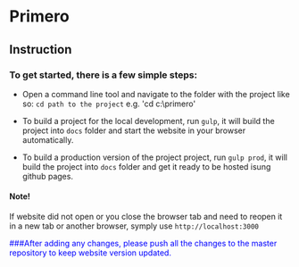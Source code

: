 # Primero

## Instruction

### To get started, there is a few simple steps:

- Open a command line tool and navigate to the folder with the project like so:
`cd path to the project`
e.g. 'cd c:\primero'

- To build a project for the local development, run `gulp`, it will build the project into `docs` folder and start the website in your browser automatically.

- To build a production version of the project project, run `gulp prod`, it will build the project into `docs` folder and get it ready to be hosted isung github pages.

#### Note!

If website did not open or you close the browser tab and need to reopen it in a new tab or another browser, symply use 
`http://localhost:3000`

<span style="color: blue;">
###After adding any changes, please push all the changes to the master repository to keep website version updated.
</span>
